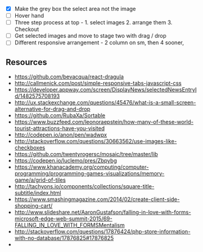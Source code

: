
- [x] Make the grey box the select area not the image
- [ ] Hover hand
- [ ] Three step process at top - 1. select images 2. arrange them 3. Checkout
- [ ] Get selected images and move to stage two with drag / drop
- [ ] Different responsive arrangement  - 2 column on sm, then 4 sooner,

## Resources
- https://github.com/bevacqua/react-dragula
- http://callmenick.com/post/simple-responsive-tabs-javascript-css
- https://developer.appway.com/screen/DisplayNews/selectedNewsEntryId/1482575708193
- http://ux.stackexchange.com/questions/45476/what-is-a-small-screen-alternative-for-drag-and-drop
- https://github.com/RubaXa/Sortable
- https://www.buzzfeed.com/leonoraepstein/how-many-of-these-world-tourist-attractions-have-you-visited
- http://codepen.io/anon/pen/wadwpx
- http://stackoverflow.com/questions/30663562/use-images-like-checkboxes
- https://github.com/twentyrogersc/mosaic/tree/master/lib
- https://codepen.io/luclemo/pres/Zbpybg
- https://www.khanacademy.org/computing/computer-programming/programming-games-visualizations/memory-game/a/grid-of-tiles
- http://tachyons.io/components/collections/square-title-subtitle/index.html
- https://www.smashingmagazine.com/2014/02/create-client-side-shopping-cart/
- http://www.slideshare.net/AaronGustafson/falling-in-love-with-forms-microsoft-edge-web-summit-2015/69-FALLING_IN_LOVE_WITH_FORMSMentalism
- http://stackoverflow.com/questions/17876424/php-store-information-with-no-database/17876825#17876825
-
